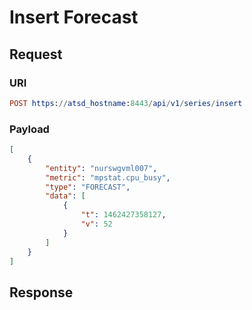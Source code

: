 # Insert Forecast

## Request
### URI
```elm
POST https://atsd_hostname:8443/api/v1/series/insert
```
### Payload
```json
[
    {
        "entity": "nurswgvml007",
        "metric": "mpstat.cpu_busy",
        "type": "FORECAST",
        "data": [
            {
                "t": 1462427358127,
                "v": 52
            }
        ]
    }
]
```
## Response 
```
```
